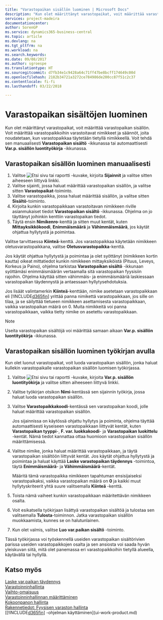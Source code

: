 ```yaml
---
title: "Varastopaikan sisällön luominen | Microsoft Docs"
description: "Kun olet määrittänyt varastopaikat, voit määrittää varastopaikan sisällön. Voit määrittää varastopaikkoihin varastoitavat nimikkeet ja säännöt, joita noudatetaan, kun varastopaikkaa täytetään tietyllä nimikkeellä."
services: project-madeira
documentationcenter: 
author: SorenGP
ms.service: dynamics365-business-central
ms.topic: article
ms.devlang: na
ms.tgt_pltfrm: na
ms.workload: na
ms.search.keywords: 
ms.date: 09/08/2017
ms.author: sgroespe
ms.translationtype: HT
ms.sourcegitcommit: d7fb34e1c9428a64c71ff47be8bcff174649c00d
ms.openlocfilehash: 2182b34721a3272ce784986de200cc87f51c2c37
ms.contentlocale: fi-fi
ms.lasthandoff: 03/22/2018

---
```

# <a name="create-bin-contents"></a>Varastopaikan sisältöjen luominen
Kun olet määrittänyt varastopaikat, voit määrittää varastopaikan sisällön. Voit määrittää varastopaikkoihin varastoitavat nimikkeet ja säännöt, joita noudatetaan, kun varastopaikkaa täytetään tietyllä nimikkeellä. Voit tehdä sen manuaalisesti **Varastopaikan sisältö** -ikkunassa tai automaattisesti **Var.p. sisällön luontityökirja** -ikkunassa.

## <a name="to-create-bin-content-manually"></a>Varastopaikan sisällön luominen manuaalisesti  
1.  Valitse ![Etsi sivu tai raportti](media/ui-search/search_small.png "Etsi sivu tai raportti -kuvake") -kuvake, kirjoita **Sijainnit** ja valitse sitten aiheeseen liittyvä linkki.  
2.  Valitse sijainti, jossa haluat määrittää varastopaikan sisällön, ja valitse sitten **Varastopaikat**-toiminto.  
3.  Valitse varastopaikka, jossa haluat määrittää sisällön, ja valitse sitten **Sisältö**-toiminto.  
4.  Kirjoita kunkin varastopaikkaan varastoitavan nimikkeen riville asianmukaiset tiedot **Varastopaikan sisältö** -ikkunassa. Ohjelma on jo täyttänyt joihinkin kenttiin varastopaikan tiedot.  
5.  Täytä ensin **Nimikenro**-kenttä ja sitten muut kentät, kuten **Mittayksikkökoodi**, **Enimmäismäärä** ja **Vähimmäismäärä**, jos käytät ohjattua hyllytystä ja poimintaa.  

Valitse tarvittaessa **Kiinteä**-kenttä. Jos varastopaikkaa käytetään nimikkeen oletusvarastopaikkana, valitse **Oletusvarastopaikka**-kenttä.  

Jos käytät ohjattua hyllytystä ja poimintaa ja olet syöttänyt (nimikkeen kortin kautta) oikeat mittatiedot kunkin nimikkeen mittayksiköistä (Pituus, Leveys, Korkeus ja Paino), ohjelma tarkistaa **Varastopaikan sisältö** -ikkunaan syöttämäsi enimmäismäärän vertaamalla sitä varastopaikan fyysisiin rajoihin. Ohjelma käyttää sitten vähimmäis- ja enimmäismääriä laskiessaan varastopaikan täydennystä ja antaessaan hyllytysehdotuksia.  

Jos lisäät valintamerkin **Kiinteä**-kenttään, nimike asetetaan varastopaikkaan eli [!INCLUDE[d365fin](includes/d365fin_md.md)] yrittää panna nimikettä varastopaikkaan, jos sille on tilaa, ja se säilyttää tietueen nimikkeen asettamisesta varastopaikkaan, vaikka varastopaikan määrä on 0. Muita nimikkeitä voi panna varastopaikkaan, vaikka tietty nimike on asetettu varastopaikkaan.  

> [!NOTE]  
>  Useita varastopaikan sisältöjä voi määrittää samaan aikaan **Var.p. sisällön luontityökirja** -ikkunassa.  

## <a name="to-create-bin-content-with-a-worksheet"></a>Varastopaikan sisällön luominen työkirjan avulla  
Kun olet luonut varastopaikat, voit luoda varastopaikan sisällön, jonka haluat kullekin varastopaikalle varastopaikan sisällön luomisen työkirjassa.

1.  Valitse ![Etsi sivu tai raportti](media/ui-search/search_small.png "Etsi sivu tai raportti -kuvake") -kuvake, kirjoita **Var.p. sisällön luontityökirja** ja valitse sitten aiheeseen liittyvä linkki.  
2.  Valitse työkirjan otsikon **Nimi**-kentässä sen sijainnin työkirja, jossa haluat luoda varastopaikan sisällön.  
3.  Valitse **Varastopaikkakoodi**-kentässä sen varastopaikan koodi, jolle haluat määrittää varastopaikan sisällön.   

    Jos sijainnissa on käytössä ohjattu hyllytys ja poiminta, ohjelma täyttää automaattisesti kyseiseen varastopaikkaan liittyvät kentät, kuten **Varastopaikan tyyppi**-, **F. var. luokkakoodi**- ja **Varastopaikan luokittelu** -kentät. Nämä tiedot kannattaa ottaa huomioon varastopaikan sisällön määrittämisessä.  
4.  Valitse nimike, jonka haluat määrittää varastopaikkaan, ja täytä varastopaikan sisältöön liittyvät kentät. Jos käytät ohjattua hyllytystä ja poimintaa ja haluat käyttää **Laske varastopaikan täydennys** -toimintoa, täytä **Enimmäismäärä**- ja **Vähimmäismäärä**-kentät.  

    Määritä tämä varastopaikka nimikkeen tapahtuman ensisijaiseksi varastopaikaksi, vaikka varastopaikan määrä on **0** ja kaikki muut hyllytyskriteerit yhtä suure valitsemalla **Kiinteä** -kenttä.  
5.  Toista nämä vaiheet kunkin varastopaikkaan määritettävän nimikkeen osalta.  
6.  Voit esikatsella työkirjaan lisättyä varastopaikan sisältöä ja tulostaa sen valitsemalla **Tulosta**-toiminnon. Jatka varastopaikan sisällön muokkaamista, kunnes se on halutunlainen.  
7.  Kun olet valmis, valitse **Luo var.paikan sisältö** -toiminto.  

Tässä työkirjassa voi työskennellä useiden varastopaikan sisältörivien parissa useiden varastopaikkojen osalta ja sen ansiosta voi saada hyvän yleiskuvan siitä, mitä olet panemassa eri varastopaikkoihin tietyllä alueella, käytävällä tai hyllyllä.  

## <a name="see-also"></a>Katso myös
[Laske var.paikan täydennys](warehouse-how-to-calculate-bin-replenishment.md)    
[Varastoinninhallinta](warehouse-manage-warehouse.md)  
[Vaihto-omaisuus](inventory-manage-inventory.md)  
[Varastoinninhallinnan määrittäminen](warehouse-setup-warehouse.md)     
[Kokoonpanon hallinta](assembly-assemble-items.md)    
[Rakennetiedot: Fyysisen varaston hallinta](design-details-warehouse-management.md)  
[[!INCLUDE[d365fin](includes/d365fin_md.md)] -ohjelman käyttäminen](ui-work-product.md)

